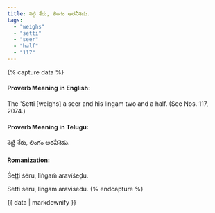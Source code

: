 ```yaml
---
title: శెట్టి శేరు, లింగం అరవీశెడు.
tags:
  - "weighs"
  - "setti"
  - "seer"
  - "half"
  - "117"
---
```


{% capture data %}
#### Proverb Meaning in English:
The 'Setti [weighs] a seer and his lingam two and a half.
(See Nos. 117, 2074.)

#### Proverb Meaning in Telugu:
శెట్టి శేరు, లింగం అరవీశెడు.

#### Romanization:
Śeṭṭi śēru, liṅgaṁ aravīśeḍu.

Setti seru, lingam aravisedu.
{% endcapture %}

{{ data | markdownify }}

